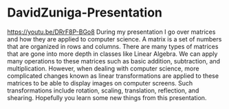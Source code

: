 # DavidZuniga-Presentation
https://youtu.be/DRrF8P-BGo8
During my presentation I go over matrices and how they are applied to computer science. A matrix is a set of numbers that are organized in rows and columns. There are many types of matrices that are gone into more depth in classes like Linear Algebra. We can apply many operations to these matrices such as basic addition, subtraction, and multiplication. However, when dealing with computer science, more complicated changes known as linear transformations are applied to these matrices to be able to display images on computer screens. Such transformations include rotation, scaling, translation, reflection, and shearing. Hopefully you learn some new things from this presentation. 
